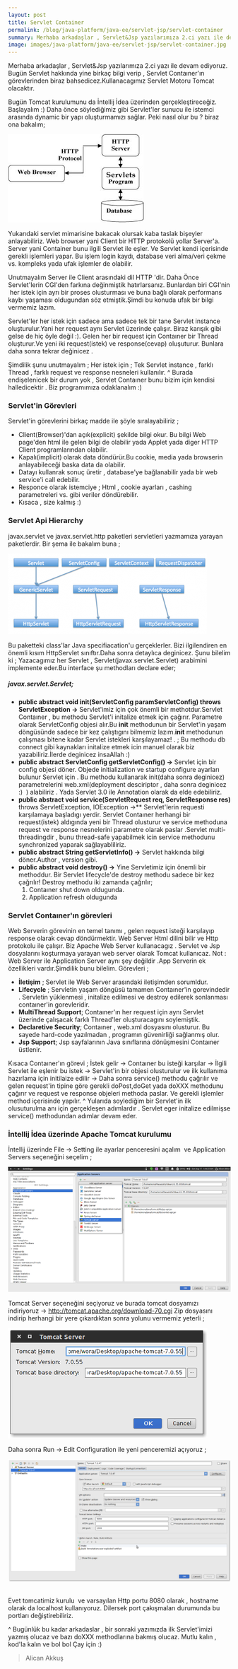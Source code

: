 ```yaml
---
layout: post
title: Servlet Container
permalink: /blog/java-platform/java-ee/servlet-jsp/servlet-container
summary: Merhaba arkadaşlar , Servlet&Jsp yazılarımıza 2.ci yazı ile devam ediyoruz. Bugün Servlet hakkında yine birkaç bilgi verip , Servlet Contaıner'ın görevlerinden biraz bahsedicez.
image: images/java-platform/java-ee/servlet-jsp/servlet-container.jpg
---
```


Merhaba arkadaşlar , Servlet&Jsp yazılarımıza 2.ci yazı ile devam ediyoruz. Bugün Servlet hakkında yine birkaç bilgi verip , Servlet Contaıner'ın görevlerinden biraz bahsedicez.Kullanacagımız Servlet Motoru Tomcat olacaktır. 

Bugün Tomcat kurulumunu da İntellij İdea üzerinden gerçekleştireceğiz. Başlayalım :) Daha önce söylediğimiz gibi Servlet'ler sunucu ile istemci arasında dynamic bir yapı oluşturmamızı sağlar.
Peki nasıl olur bu ? biraz ona bakalım;  

![servlet arch](/images/java-platform/java-ee/servlet-jsp/servlet-arch.jpg)


Yukarıdaki servlet mimarisine bakacak olursak kaba taslak bişeyler anlayabiliriz. Web browser yani Client bir HTTP protokolü yollar Server'a.
Server yani Container bunu ilgili Servlet ile eşler. Ve Servlet kendi içerisinde gerekli işlemleri yapar. Bu işlem login kaydı, database veri alma/veri çekme vs. kompleks yada ufak işlemler de olabilir.

Unutmayalım Server ile Client arasındaki dil HTTP 'dir. Daha Önce Servlet'lerin CGI'den farkına değinmiştik hatırlarsanız. Bunlardan biri CGI'nin  her istek için ayrı bir proses olusturması ve buna bağlı olarak performans kaybı yaşaması oldugundan söz etmiştik.Şimdi bu konuda ufak bir bilgi vermemiz lazım.

Servlet'ler her istek için sadece ama sadece tek bir tane Servlet instance oluşturulur.Yani her request aynı Servlet üzerinde çalışır. Biraz karışık gibi gelse de hiç öyle değil :). Gelen her bir request için Contaıner bir Thread oluşturur.Ve yeni iki request(istek) ve response(cevap) oluşuturur. Bunlara daha sonra tekrar değinicez .

Şimdilik şunu unutmayalım ; Her istek için ; Tek Servlet instance , farklı Thread , farklı request ve response nesneleri kullanılır. ^ Burada endişelenicek bir durum yok , Servlet Contaıner bunu bizim için kendisi halledicektir . Biz programımıza odaklanalım :)

### Servlet'in Görevleri
Servlet'in görevlerini birkaç madde ile şöyle sıralayabiliriz ;

* Client(Browser)'dan açık(explicit) şekilde bilgi okur. Bu bilgi Web page'den html ile gelen bilgi de olabilir yada Applet yada diger HTTP Client programlarından olabilir.
* Kapalı(implicit) olarak data döndürür.Bu cookie, media yada browserin anlayabileceği baska data da olabilir.
* Datayı kullanrak sonuç üretir , database'ye bağlanabilir yada bir web service'i call edebilir.
* Responce olarak istemciye ; Html , cookie ayarları , cashing parametreleri vs. gibi veriler döndürebilir.
* Kısaca , size kalmış :)


### Servlet Api Hierarchy
javax.servlet ve javax.servlet.http paketleri servletleri yazmamıza yarayan paketlerdir. Bir şema ile bakalım buna ;  

![servlet Hierarchy](/images/java-platform/java-ee/servlet-jsp/Servlet-Hierarchy.png)

Bu paketteki class'lar Java specifiacation'u gerçeklerler. Bizi ilgilendiren en önemli kısım HttpServlet sınıftır.Daha sonra detaylıca deginicez. Şunu bilelim ki ; Yazacagımız her Servlet , Servlet(javax.servlet.Servlet) arabimini implemente eder.Bu interface şu methodları declare eder;
##### javax.servlet.Servlet;

* **public abstract void init(ServletConfig paramServletConfig) throws ServletException ->** Servlet'imiz için çok önemli bir methotdur.Servlet Contaıner , bu methodu Servlet'i initalize etmek için çağırır. Parametre olarak ServletConfig objesi alır.Bu **init** methodunun bir Servlet'in yaşam döngüsünde sadece bir kez çalıştıgını bilmemiz lazım.**init** methodunun çalışması bitene kadar Servlet istekleri karşılayamaz! . ; Bu methodu db connect gibi kaynakları initalize etmek icin manuel olarak biz yazabiliriz.İlerde deginicez insaAllah :)</span></span>
* **public abstract ServletConfig getServletConfig() ->** Servlet için bir config objesi döner. Objede initialization ve startup configure ayarları bulunur Servlet için . Bu methodu kullanarak init(daha sonra deginicez) parametrelerini web.xml(deployment desciriptor , daha sonra deginicez :)  ) alabiliriz . Yada Servlet 3.0 ile Annotation olarak da elde edebiliriz.
* **public abstract void service(ServletRequest req, ServletResponse res)** throws ServletException, IOException ->** Servlet'lerin requesti karşılamaya başladıgı yerdir. Servlet Contaıner herhangi bir request(istek) aldıgında yeni bir Thread olusturur ve service methoduna request ve response nesnelerini parametre olarak paslar .Servlet multi-threadingdir , bunu thread-safe yapabilmek icin service methodunu synchronized yaparak sağlayabliliriz.</span>
* **public abstract String getServletInfo() ->** Servlet hakkında bilgi döner.Author , version gibi.
* **public abstract void destroy() ->** Yine Servletimiz için önemli bir methoddur. Bir Servlet lifecycle'de destroy methodu sadece bir kez çağrılır! Destroy methodu iki zamanda çağrılır;
  1. Contaıner shut down oldugunda.
  2. Application refresh oldugunda


### Servlet Contaıner'ın görevleri
Web Serverin görevinin en temel tanımı , gelen request isteği karşılayıp response olarak cevap döndürmektir. Web Server Html dilini bilir ve Http protokolu ile çalışır. Biz Apache Web Server kullanacagız . Servlet ve Jsp dosyalarını koşturmaya yarayan web server olarak Tomcat kullanıcaz. Not : Web Server ile Application Server aynı şey değildir .App Serverin ek özellikleri vardır.Şimdilik bunu bilelim. Görevleri ;

* **İletişim** ; Servlet ile Web Server arasındaki iletişimden sorumldur.
* **Lifecycle** ; Servletin yaşam döngüsü tamamen Contaıner'in gorevindedir . Servletin yüklenmesi , initalize edilmesi ve destroy edilerek sonlanması contaıner'in gorevleridir.
* **MultiThread Support**; Contaıner'ın her request için aynı Servlet üzerinde çalışacak farklı Thread'ler oluşturacagını soylemiştik.
* **Declaretive Security**; Contaıner , web.xml dosyasını olusturur. Bu sayede hard-code yazılmadan , programın güvenirliği sağlanmış olur.
* **Jsp Support**; Jsp sayfalarının Java sınıflarına dönüşmesini Contaıner üstlenir.

Kısaca Contaıner'ın görevi ; İstek gelir -&gt; Contaıner bu isteği karşılar -&gt; İlgili Servlet ile eşlenir bu istek -&gt; Servlet'in bir objesi olusturulur ve ilk kullanıma hazırlama için initilaize edilir -&gt; Daha sonra service() methodu çağrılır ve gelen request'in tipine göre gerekli doPost,doGet yada doXXX methodunu çağırır ve request ve response objeleri methoda paslar. Ve gerekli işlemler method içerisinde yapılır. ^ Yularıda soylediğim bir Servlet'in ilk olusuturulma anı için gerçekleşen adımlardır . Servlet eger initalize edilmişse service() methodundan adımlar devam eder.


### İntellij İdea üzerinde Apache Tomcat kurulumu
İntellij üzerinde File -&gt; Setting ile ayarlar penceresini açalım  ve Application Servers seçeneğini seçelim ;

![tomcat install](/images/java-platform/java-ee/servlet-jsp/install-tomcat-1.png)

Tomcat Server seçeneğini seçiyoruz ve burada tomcat dosyamızı indiriyoruz -&gt; http://tomcat.apache.org/download-70.cgi
Zip dosyasını indirip herhangi bir yere çıkardıktan sonra yolunu vermemiz yeterli ;  

![tomcat install](/images/java-platform/java-ee/servlet-jsp/install-tomcat-2.png)   

Daha sonra Run -&gt; Edit Configuration ile yeni penceremizi açıyoruz ;

![tomcat install](/images/java-platform/java-ee/servlet-jsp/install-tomcat-3.png)     

Evet tomcatimiz kurulu  ve varsayılan Http portu 8080 olarak , hostname olarak da localhost kullanıyoruz. Dilersek port çakışmaları durumunda bu portları değiştirebiliriz.

 ^ Bugünlük bu kadar arkadaslar , bir sonraki yazımızda ilk Servlet'imizi yazmış olucaz ve bazı doXXX methodlarına bakmış olucaz. Mutlu kalın , kod'la kalın ve bol bol Çay için :)

> Alican Akkuş
